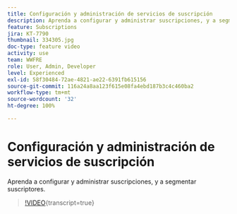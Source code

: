 ```yaml
---
title: Configuración y administración de servicios de suscripción
description: Aprenda a configurar y administrar suscripciones, y a segmentar suscriptores.
feature: Subscriptions
jira: KT-7790
thumbnail: 334305.jpg
doc-type: feature video
activity: use
team: WWFRE
role: User, Admin, Developer
level: Experienced
exl-id: 58f30484-72ae-4821-ae22-6391fb615156
source-git-commit: 116a24a8aa123f615e08fa4ebd187b3c4c460ba2
workflow-type: tm+mt
source-wordcount: '32'
ht-degree: 100%

---
```


# Configuración y administración de servicios de suscripción

Aprenda a configurar y administrar suscripciones, y a segmentar suscriptores.

>[!VIDEO](https://video.tv.adobe.com/v/334305?quality=12&learn=on){transcript=true}
